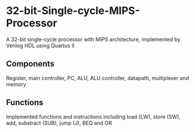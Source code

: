 # 32-bit-Single-cycle-MIPS-Processor
A 32-bit single-cycle processor with MIPS architecture, implemented by Verilog HDL using Quartus II

## Components
Register, main controller, PC, ALU, ALU controller, datapath, multiplexer and memory

## Functions
Implemented functions and instructions including load (LW), store (SW), add, substract (SUB), jump (J), BEQ and OR
